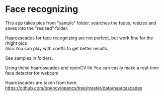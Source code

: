 # Face recognizing
This app takes pics from "sample" folder, searches the faces, resizes and saves into the "resized" folder.

Haarcascades for face recognizing are not perfect, but work fine for the rhight pics  
Also You can play with coeffs to get better results.

See samples in folders.

Using these haarcascades and openCV lib You can easily make a real-time face detector for webcam 

Haarcascades are taken from here: https://github.com/opencv/opencv/tree/master/data/haarcascades
